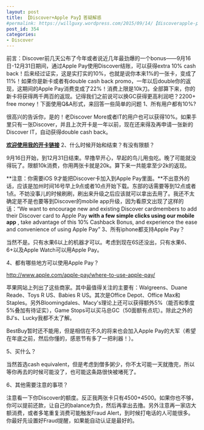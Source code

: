 ```yaml
---
layout: post
title: 【Discover+Apple Pay】答疑解惑
#permalink: https://willguxy.wordpress.com/2015/09/14/【discoverapple-pay】答疑解惑/index.html
post_id: 354
categories: 
- Discover
---
```


前言：Discover前几天公布了今年或者说近几年最劲爆的一个bonus——9月16日-12月31日期间，通过Apple Pay使用Discover结账，可以获得extra 10% cash back！后来经过证实，这是实打实的10%，也就是说你本来1%的一张卡，变成了11%！如果你是新卡或者有double cash back promo，一年以后double你的返现，这期间的Apple Pay消费变成了22%！消费上限是10k刀。全部算下来，你的新卡将获得两千两百的返现。记得我们之前说可以换GC获得更高利润吧？2200+ free money！下面使用Q&A形式，来回答一些简单的问题
1、所有用户都有10%?

很高兴的告诉你，是的！老Discover More或者IT的用户也可以获得10%。如果手里只有一张Discover，并且上次开卡是一年以前，现在还来得及再申请一张新的Discover IT，自动获得double cash back。

**[欢迎使用我的开卡链接](http://bit.ly/1K7TO0I)**
2、什么时候开始和结束？有没有限额？

9月16日开始，到12月31日结束。早撸早开心，早起的鸟儿用虫吃。晚了可能就没得玩了。限额10k消费，你用两张卡就是20k。算下来一共能拿至少2k的返现。

**注意：你需要iOS 9才能把Discover卡加入到Apple Pay里面。**不出意外的话，应该是加州时间16号早上9点或者10点开始下载。东部的话需要等到12点或者1点。不妨没事儿的时候刷刷，刷出来升级之后应该就可以拿出去用了。我还不太确定是不是也要等到Discover的mobile app升级，因为看原文出现了这样的话：“We want to encourage new and existing Discover cardmembers to add their Discover card to Apple Pay 
**with a few simple clicks using our mobile app**
, take advantage of this 10% Cashback Bonus, and experience the ease and convenience of using Apple Pay”
3、所有iphone都支持Apple Pay？

当然不是。只有水果6以上的机器才可以。考虑到现在6S还没出，只有水果6、6+以及Apple Watch可以用Apple Pay。

4、都有哪些地方可以使用Apple Pay？

http://www.apple.com/apple-pay/where-to-use-apple-pay/

苹果网站上列出了这些商家。其中最值得关注的主要有：Walgreens、Duane Reade、Toys R US、Babies R US。其次是Office Depot、Office Max和Staples。另外Bloomingdales、Macy's理论上还可以获得额外5%（能否和季度5%叠加有待证实），Game Stops可以买马总GC（50面额有点坑）。除此之外的BJ's、Lucky我都不太了解。

BestBuy暂时还不能用，但是相信在不久的将来也会加入Apple Pay的大军（希望在年底之前，然后你懂的，感恩节有多了一把利器！）。

5、买什么？

当然首选cash equivalent，但是考虑到僧多粥少，你不太可能一天就撸完，所以等你再去的时候可能没了，也可能这条路很快被堵死了。

6、其他需要注意的事项？

注意看一下你Discover的额度。反正我两张卡只有4500+4500。如果你也不够，你可以提前还款，让自己的balance为负，然后再拿出去撸。另外注意再一家店大额消费，或者多笔重复消费可能触发Fraud Alert，到时候打电话的人可能很多。你最好先设置好Fraud提醒，如果能自动认证是最好的。